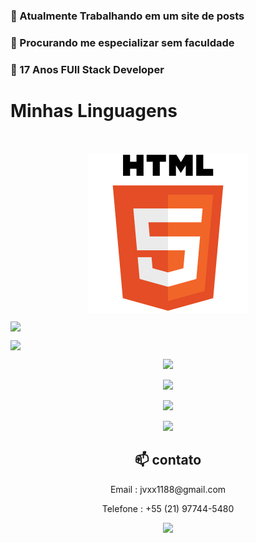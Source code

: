 <h3> 🔭 Atualmente Trabalhando em um site de posts</h3>
<h3> 🤔 Procurando me especializar sem faculdade</h3>
<h3> 💬 17 Anos FUll Stack Developer</h3>


<h1>Minhas Linguagens</h1>
<br/>
<p align="center"><img style="display: block;"  src="./icons/html.svg"></p>
<p align="center"><img style="display: block;" src="https://img.shields.io/badge/CSS3-1572B6?style=for-the-badge&logo=css3&logoColor=white"></p>
<p align="center"><img style="display: block;" src="https://img.shields.io/badge/TypeScript-007ACC?style=for-the-badge&logo=typescript&logoColor=white"></p>
<p align="center"><img src="https://img.shields.io/badge/React-20232A?style=for-the-badge&logo=react&logoColor=61DAFB"></p>
<p align="center"><img src="https://img.shields.io/badge/Tailwind_CSS-38B2AC?style=for-the-badge&logo=tailwind-css&logoColor=white=="></p>
<p align="center"><img src="https://img.shields.io/badge/Prisma-3982CE?style=for-the-badge&logo=Prisma&logoColor=white"></p>
<p align="center"><img src="https://img.shields.io/badge/Node.js-43853D?style=for-the-badge&logo=node.js&logoColor=white"></p>

<div align="center">
  <h2 >📫 contato</h2> 
<p>Email : jvxx1188@gmail.com</p>
<p>Telefone : +55 (21) 97744-5480</p>
<a target="_blank" href="https://www.linkedin.com/in/jos%C3%A9-dami%C3%A3o-b8b3b5258/"> <img src="https://img.shields.io/badge/LinkedIn-0077B5?style=for-the-badge&logo=linkedin&logoColor=white"></img></a>
</div>

<!--falta adicionar meus projetos, adicionar um sobre mim melhor e talvez ajeitar as linguagens-->


